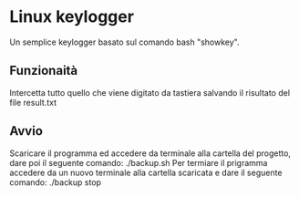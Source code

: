 # Linux keylogger
Un semplice keylogger basato sul comando bash "showkey".

## Funzionaità
Intercetta tutto quello che viene digitato da tastiera salvando il risultato del file result.txt

## Avvio
Scaricare il programma ed accedere da terminale alla cartella del progetto, dare poi il seguente comando:
./backup.sh
Per termiare il prigramma accedere da un nuovo terminale alla cartella scaricata e dare il seguente comando:
./backup stop
